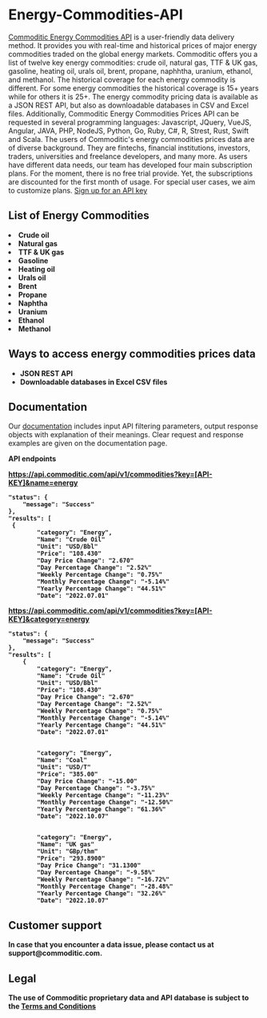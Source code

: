 # Energy-Commodities-API
<a href="https://commoditic.com/" rel="nofollow"> Commoditic Energy Commodities API</a> is a user-friendly data delivery method. It provides you with real-time and historical prices of major energy commodities traded on the global energy markets. Commoditic offers  you a list of twelve key energy commodities: crude oil, natural gas, TTF & UK gas, gasoline, heating oil, urals oil, brent, propane, naphhtha, uranium, ethanol, and methanol. The historical coverage for each energy commodity is different. For some energy commodities the historical coverage is 15+ years while for others it is 25+. The energy commodity pricing data is available as a JSON REST API, but also as downloadable databases in CSV and Excel files. Additionally, Commoditic Energy Commodities Prices API can be requested in several programming languages: Javascript, JQuery, VueJS, Angular, JAVA, PHP, NodeJS, Python, Go, Ruby, C#, R, Strest, Rust, Swift and Scala. 
The users of Commoditic's energy commodities prices data are of diverse background. They are fintechs, financial institutions, investors, traders, universities and freelance developers, and many more. As users have different data needs, our team has developed four main subscription plans. For the moment, there is no free trial provide. Yet, the subscriptions are discounted for the first month of usage. For special user cases, we aim to customize plans. <a href="https://commoditic.com/pricing/" rel="nofollow"> Sign up for an API key</a>

<h2> List of Energy Commodities </h2>

<li><strong>Crude oil</strong></li>
<li><strong>Natural gas</strong></li>
<li><strong>TTF & UK gas</strong></li>
<li><strong>Gasoline</strong></li>
<li><strong>Heating oil</strong></li>
<li><strong>Urals oil</strong></li>
<li><strong>Brent</strong></li>
<li><strong>Propane</strong></li>
<li><strong>Naphtha</strong></li>
<li><strong>Uranium</strong></li>
<li><strong>Ethanol</strong></li>
<li><strong>Methanol</strong></li>

<h2>Ways to access energy commodities prices data</h2>
<ul>
 	<li><strong>JSON REST API</strong></li>
 	<li><strong>Downloadable databases in Excel CSV files </strong></li>
</ul>

<h2>Documentation</h2>

Our <a href="https://commoditic.com/documentation/" rel="nofollow">documentation</a> includes input API filtering parameters, output response objects with explanation of their meanings. Clear request and response examples are given on the documentation page.

<p><strong>API endpoints<p>
<p><a href="https://commoditic.com/energy-commodities-prices-api/">https://api.commoditic.com/api/v1/commodities?key=[API-KEY]&name=energy </a></p>


 
       
    "status": {
        "message": "Success"
    },
    "results": [
     {
            "category": "Energy",
            "Name": "Crude Oil"
            "Unit": "USD/Bbl"
            "Price": "108.430"
            "Day Price Change": "2.670"
            "Day Percentage Change": "2.52%"
            "Weekly Percentage Change": "0.75%"
            "Monthly Percentage Change": "-5.14%"
            "Yearly Percentage Change": "44.51%"
            "Date": "2022.07.01"
 
 
<p><a href="https://commoditic.com/energy-commodities-prices-api/">https://api.commoditic.com/api/v1/commodities?key=[API-KEY]&category=energy </a></p>


    "status": {
        "message": "Success"
    },
    "results": [
        {
            "category": "Energy",
            "Name": "Crude Oil"
            "Unit": "USD/Bbl"
            "Price": "108.430"
            "Day Price Change": "2.670"
            "Day Percentage Change": "2.52%"
            "Weekly Percentage Change": "0.75%"
            "Monthly Percentage Change": "-5.14%"
            "Yearly Percentage Change": "44.51%"
            "Date": "2022.07.01"
            
            
            "category": "Energy",
            "Name": "Coal"
            "Unit": "USD/T"
            "Price": "385.00"
            "Day Price Change": "-15.00"
            "Day Percentage Change": "-3.75%"
            "Weekly Percentage Change": "-11.23%"
            "Monthly Percentage Change": "-12.50%"
            "Yearly Percentage Change": "61.36%"
            "Date": "2022.10.07"
            
            
            "category": "Energy",
            "Name": "UK gas"
            "Unit": "GBp/thm"
            "Price": "293.8900"
            "Day Price Change": "31.1300"
            "Day Percentage Change": "-9.58%"
            "Weekly Percentage Change": "-16.72%"
            "Monthly Percentage Change": "-28.48%"
            "Yearly Percentage Change": "32.26%"
            "Date": "2022.10.07"
            

<h2>Customer support</h2>
In case that you encounter a data issue, please contact us at support@commoditic.com.

<h2>Legal</h2>
<p> The use of Commoditic proprietary data and API database is subject to the&nbsp;<a href=https://commoditic.com/terms-and-conditions/">Terms and Conditions</a></p>

